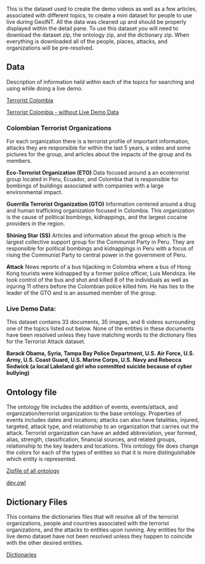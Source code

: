 This is the dataset used to create the demo videos as well as a few articles, associated with different topics, to create a mini dataset for people to use live during GeoINT.  All the data was cleaned up and should be properly displayed within the detail pane.  To use this dataset you will need to download the dataset zip, the ontology zip, and the dictionary zip.  When everything is downloaded all of the people, places, attacks, and organizations will be pre-resolved.

## Data
Description of information held within each of the topics for searching and using while doing a live demo.

[Terrorist Colombia](https://s3.amazonaws.com/RedDawn/DataSets/TerroristColombia.zip)

[Terrorist Colombia - without Live Demo Data](https://s3.amazonaws.com/RedDawn/DataSets/TerroristColombia-withoutLive.zip)

### Colombian Terrorist Organizations
For each organization there is a terrorist profile of important information, attacks they are responsible for within the last 5 years, a video and some pictures for the group, and articles about the impacts of the group and its members.

**Eco-Terrorist Organization (ETO)**
Data focused around a an ecoterrorist group located in Peru, Ecuador, and Colombia that is responsible for bombings of
buildings associated with companies with a large environmental impact.

**Guerrilla Terrorist Organization (GTO)**
Information centered around a drug and human trafficking organization focused in Colombia.  This organization is the cause of political bombings, kidnappings, and the largest cocaine providers in the region.

**Shining Star (SS)**
Articles and information about the group which is the largest collective support group for the Communist Party in Peru.  They are responsible for political bombings and kidnappings in Peru with a focus of rising the Communist Party to central power in the government of Peru.

**Attack**
News reports of a bus hijacking in Colombia where a bus of Hong Kong tourists were kidnapped by a former police officer, Luis Mendoza.  He took control of the bus and shot and killed 8 of the individuals as well as injuring 11 others before the Colombian police killed him.  He has ties to the leader of the GTO and is an assumed member of the group.

### Live Demo Data:
This dataset contains 33 documents, 35 images, and 6 videos surrounding one of the topics listed out below.  None of the entities in these documents have been resolved unless they have matching words to the dictionary files for the Terrorist Attack dataset.

**Barack Obama, Syria, Tampa Bay Police Department, U.S. Air Force, U.S. Army, U.S. Coast Guard, U.S. Marine Corps, U.S. Navy and Rebecca Sedwick (a local Lakeland girl who committed suicide because of cyber bullying)**


## Ontology file
The ontology file includes the addition of events, events/attack, and organization/terrorist organization to the base ontology.  Properties of events includes dates and locations; attacks can also have fatalities, injured, targeted, attack type, and relationship to an organization that carries out the attack. Terrorist organization can have an added abbreviation, year formed, alias, strength, classification, financial sources, and related groups, relationship to the key leaders and locations.  This ontology file does change the colors for each of the types of entities so that it is more distinguishable which entity is represented.

[Zipfile of all ontology](https://s3.amazonaws.com/RedDawn/DataSets/dev-ontology.zip)

[dev.owl](https://s3.amazonaws.com/RedDawn/DataSets/dev.owl)

## Dictionary Files
This contains the dictionaries files that will resolve all of the terrorist organizations, people and countries associated with the terrorist organizations, and the attacks to entities upon running. Any entities for the live demo dataset have not been resolved unless they happen to coincide with the other desired entities.

[Dictionaries](https://s3.amazonaws.com/RedDawn/DataSets/dictionaries.zip)